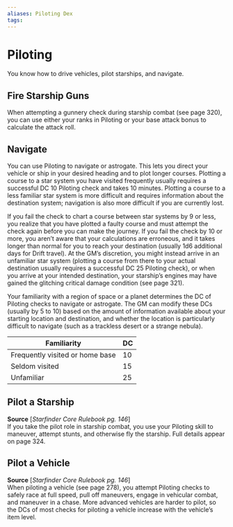 ```yaml
---
aliases: Piloting Dex
tags: 
---
```


# Piloting

You know how to drive vehicles, pilot starships, and navigate.

## Fire Starship Guns

When attempting a gunnery check during starship combat (see page 320), you can use either your ranks in Piloting or your base attack bonus to calculate the attack roll.

## Navigate

You can use Piloting to navigate or astrogate. This lets you direct your vehicle or ship in your desired heading and to plot longer courses. Plotting a course to a star system you have visited frequently usually requires a successful DC 10 Piloting check and takes 10 minutes. Plotting a course to a less familiar star system is more difficult and requires information about the destination system; navigation is also more difficult if you are currently lost.  
  
If you fail the check to chart a course between star systems by 9 or less, you realize that you have plotted a faulty course and must attempt the check again before you can make the journey. If you fail the check by 10 or more, you aren’t aware that your calculations are erroneous, and it takes longer than normal for you to reach your destination (usually 1d6 additional days for Drift travel). At the GM’s discretion, you might instead arrive in an unfamiliar star system (plotting a course from there to your actual destination usually requires a successful DC 25 Piloting check), or when you arrive at your intended destination, your starship’s engines may have gained the glitching critical damage condition (see page 321).  
  
Your familiarity with a region of space or a planet determines the DC of Piloting checks to navigate or astrogate. The GM can modify these DCs (usually by 5 to 10) based on the amount of information available about your starting location and destination, and whether the location is particularly difficult to navigate (such as a trackless desert or a strange nebula).

| Familiarity                     | DC  |
| ------------------------------- | --- |
| Frequently visited or home base | 10  |
| Seldom visited                  | 15  |
| Unfamiliar                      | 25    |

## Pilot a Starship

**Source** [_Starfinder Core Rulebook pg. 146_]  
If you take the pilot role in starship combat, you use your Piloting skill to maneuver, attempt stunts, and otherwise fly the starship. Full details appear on page 324.

## Pilot a Vehicle

**Source** [_Starfinder Core Rulebook pg. 146_]  
When piloting a vehicle (see page 278), you attempt Piloting checks to safely race at full speed, pull off maneuvers, engage in vehicular combat, and maneuver in a chase. More advanced vehicles are harder to pilot, so the DCs of most checks for piloting a vehicle increase with the vehicle’s item level.
